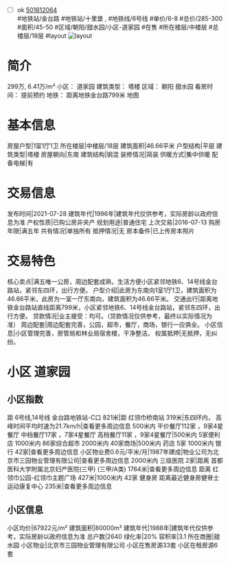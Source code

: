 - [ ] ok [501612064](https://bj.5i5j.com/ershoufang/501612064.html)  
 #地铁站/金台路 #地铁站/十里堡 ,  #地铁线/6号线
#单价/6-8 #总价/285-300 #面积/45-50   #区域/朝阳/甜水园/小区-道家园 #在售 #所在楼层/中楼层 #总楼层/18层 #layout 
![layout](http://image2a.5i5j.com/bdir/layout/651c2241b4f54bb88021425e8c4ec6b0.jpg_P5.jpg) 
# 简介 
 299万,  6.41万/m² 
小区： 道家园
建筑类型： 塔楼
区域： 朝阳 甜水园
看房时间： 提前预约
地铁： 距离地铁金台路799米 地图
# 基本信息 
 房屋户型|1室1厅1卫
所在楼层|中楼层/18层
建筑面积|46.66平米
户型结构|平层
建筑类型|塔楼
房屋朝向|东南
建筑结构|钢混
装修情况|简装
供暖方式|集中供暖
配备电梯|有
# 交易信息 
 发布时间|2021-07-28
建筑年代|1996年|建筑年代仅供参考，实际房龄以政府信息为准
产权性质|已购公房非央产
规划用途|普通住宅
上次交易|2016-07-13
购房年限|满五年
共有情况|单独所有
抵押情况|无
房本备件|已上传房本照片
# 交易特色 
 核心卖点|满五唯一公房，周边配套成熟，生活方便小区紧邻地铁6、14号线金台路站，紧邻东四环，出行方便。
户型介绍|此房为东南向1室1厅1卫，建筑面积为46.66平米，此房为一室一厅东南向，建筑面积为46.66平米。
交通出行|距离地铁金台路站直线距离799米，小区紧邻地铁6、14号线金台路站，紧邻东四环，出行方便。
贷款情况|业主接受：均可。（贷款情况仅供参考，最终以实际情况为准）
周边配套|周边配套完善，公园，超市，餐厅，商场，银行一应俱全。
小区信息|小区管理完善，房管局和林业局宿舍楼，干净整洁。
权属抵押|无抵押，无纠纷。
# 小区 道家园
## 小区指数 
 距 6号线,14号线 金台路地铁站-C口 821米|距 红领巾桥南站 319米|东四环内， 高峰时间平均时速为21.7km/h|查看更多周边信息
500米内 平价餐厅112家 ，9家4星餐厅
中档餐厅17家 ，7家4星餐厅
高档餐厅11家 ，9家4星餐厅|500米内 5家便利店
1000米内 86家综合超市
2000米内 40家商场|500米内 药店 5家
1000米内 银行 42家|查看更多周边信息
小区物业费0.6元/平米/月|1987年建成|物业公司为北京市三园物业管理有限公司|查看更多周边信息
2000米内 三级医院 2家|距离 首都医科大学附属北京妇产医院(三甲) (三甲/A类) 1764米|查看更多周边信息
距离 红领巾公园-红领巾主题广场 427米|1000米内 42家 健身房
距离最近健身房健脊士运动康复中心 235米|查看更多周边信息
## 小区信息 
 小区均价|67922元/m²
建筑面积|80000m²
建筑年代|1988年|建筑年代仅供参考，实际房龄以政府信息为准
总户数|2640
绿化率|20%
容积率|3.1
所在商圈|甜水园
小区物业|北京市三园物业管理有限公司
小区在售房源33套
小区在租房源6套
